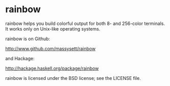 # rainbow

rainbow helps you build colorful output for both 8- and 256-color
terminals.  It works only on Unix-like operating systems.

rainbow is on Github:

http://www.github.com/massysett/rainbow

and Hackage:

http://hackage.haskell.org/package/rainbow

rainbow is licensed under the BSD license; see the LICENSE file.

